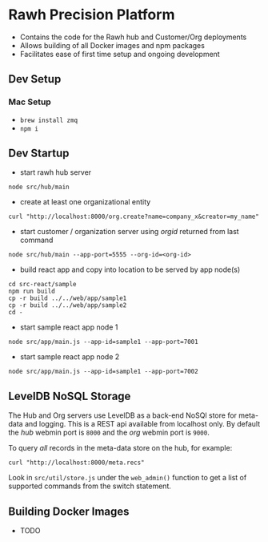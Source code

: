 # Rawh Precision Platform

* Contains the code for the Rawh hub and Customer/Org deployments
* Allows building of all Docker images and npm packages
* Facilitates ease of first time setup and ongoing development


## Dev Setup

### Mac Setup

* `brew install zmq`
* `npm i`


## Dev Startup

* start rawh hub server

```node src/hub/main```

* create at least one organizational entity

```curl "http://localhost:8000/org.create?name=company_x&creator=my_name"```

* start customer / organization server using _orgid_ returned from last command

```node src/hub/main --app-port=5555 --org-id=<org-id>```

* build react app and copy into location to be served by app node(s)

```
cd src-react/sample
npm run build
cp -r build ../../web/app/sample1
cp -r build ../../web/app/sample2
cd -
```

* start sample react app node 1

```node src/app/main.js --app-id=sample1 --app-port=7001```

* start sample react app node 2

```node src/app/main.js --app-id=sample1 --app-port=7002```


## LevelDB NoSQL Storage

The Hub and Org servers use LevelDB as a back-end NoSQl store
for meta-data and logging. This is a REST api available from
localhost only. By default the *hub* webmin port is `8000` and
the *org* webmin port is `9000`.

To query *all* records in the meta-data store on the hub, for example:

```
curl "http://localhost:8000/meta.recs"
```

Look in `src/util/store.js` under the `web_admin()` function to
get a list of supported commands from the switch statement.

## Building Docker Images

* TODO

